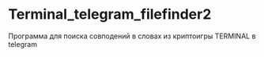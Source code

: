 # Terminal_telegram_filefinder2
Программа для поиска совподений в словах из криптоигры TERMINAL в telegram
